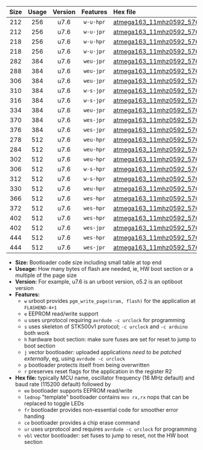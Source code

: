 |Size|Usage|Version|Features|Hex file|
|:-:|:-:|:-:|:-:|:--|
|212|256|u7.6|`w-u-hpr`|[atmega163_11mhz0592_57600bps_ur.hex](https://raw.githubusercontent.com/stefanrueger/urboot/main/atmega163_11mhz0592_57600bps_ur.hex)|
|212|256|u7.6|`w-u-jpr`|[atmega163_11mhz0592_57600bps_ur_vbl.hex](https://raw.githubusercontent.com/stefanrueger/urboot/main/atmega163_11mhz0592_57600bps_ur_vbl.hex)|
|218|256|u7.6|`w-u-hpr`|[atmega163_11mhz0592_57600bps_lednop_ur.hex](https://raw.githubusercontent.com/stefanrueger/urboot/main/atmega163_11mhz0592_57600bps_lednop_ur.hex)|
|218|256|u7.6|`w-u-jpr`|[atmega163_11mhz0592_57600bps_lednop_ur_vbl.hex](https://raw.githubusercontent.com/stefanrueger/urboot/main/atmega163_11mhz0592_57600bps_lednop_ur_vbl.hex)|
|282|384|u7.6|`weu-jpr`|[atmega163_11mhz0592_57600bps_ee_ur_vbl.hex](https://raw.githubusercontent.com/stefanrueger/urboot/main/atmega163_11mhz0592_57600bps_ee_ur_vbl.hex)|
|288|384|u7.6|`weu-jpr`|[atmega163_11mhz0592_57600bps_ee_lednop_ur_vbl.hex](https://raw.githubusercontent.com/stefanrueger/urboot/main/atmega163_11mhz0592_57600bps_ee_lednop_ur_vbl.hex)|
|306|384|u7.6|`weu-jpr`|[atmega163_11mhz0592_57600bps_ee_lednop_fr_ur_vbl.hex](https://raw.githubusercontent.com/stefanrueger/urboot/main/atmega163_11mhz0592_57600bps_ee_lednop_fr_ur_vbl.hex)|
|310|384|u7.6|`w-s-jpr`|[atmega163_11mhz0592_57600bps_vbl.hex](https://raw.githubusercontent.com/stefanrueger/urboot/main/atmega163_11mhz0592_57600bps_vbl.hex)|
|316|384|u7.6|`w-s-jpr`|[atmega163_11mhz0592_57600bps_lednop_vbl.hex](https://raw.githubusercontent.com/stefanrueger/urboot/main/atmega163_11mhz0592_57600bps_lednop_vbl.hex)|
|334|384|u7.6|`weu-jpr`|[atmega163_11mhz0592_57600bps_ee_lednop_fr_ce_ur_vbl.hex](https://raw.githubusercontent.com/stefanrueger/urboot/main/atmega163_11mhz0592_57600bps_ee_lednop_fr_ce_ur_vbl.hex)|
|370|384|u7.6|`wes-jpr`|[atmega163_11mhz0592_57600bps_ee_vbl.hex](https://raw.githubusercontent.com/stefanrueger/urboot/main/atmega163_11mhz0592_57600bps_ee_vbl.hex)|
|376|384|u7.6|`wes-jpr`|[atmega163_11mhz0592_57600bps_ee_lednop_vbl.hex](https://raw.githubusercontent.com/stefanrueger/urboot/main/atmega163_11mhz0592_57600bps_ee_lednop_vbl.hex)|
|278|512|u7.6|`weu-hpr`|[atmega163_11mhz0592_57600bps_ee_ur.hex](https://raw.githubusercontent.com/stefanrueger/urboot/main/atmega163_11mhz0592_57600bps_ee_ur.hex)|
|284|512|u7.6|`weu-hpr`|[atmega163_11mhz0592_57600bps_ee_lednop_ur.hex](https://raw.githubusercontent.com/stefanrueger/urboot/main/atmega163_11mhz0592_57600bps_ee_lednop_ur.hex)|
|302|512|u7.6|`weu-hpr`|[atmega163_11mhz0592_57600bps_ee_lednop_fr_ur.hex](https://raw.githubusercontent.com/stefanrueger/urboot/main/atmega163_11mhz0592_57600bps_ee_lednop_fr_ur.hex)|
|306|512|u7.6|`w-s-hpr`|[atmega163_11mhz0592_57600bps.hex](https://raw.githubusercontent.com/stefanrueger/urboot/main/atmega163_11mhz0592_57600bps.hex)|
|312|512|u7.6|`w-s-hpr`|[atmega163_11mhz0592_57600bps_lednop.hex](https://raw.githubusercontent.com/stefanrueger/urboot/main/atmega163_11mhz0592_57600bps_lednop.hex)|
|330|512|u7.6|`weu-hpr`|[atmega163_11mhz0592_57600bps_ee_lednop_fr_ce_ur.hex](https://raw.githubusercontent.com/stefanrueger/urboot/main/atmega163_11mhz0592_57600bps_ee_lednop_fr_ce_ur.hex)|
|366|512|u7.6|`wes-hpr`|[atmega163_11mhz0592_57600bps_ee.hex](https://raw.githubusercontent.com/stefanrueger/urboot/main/atmega163_11mhz0592_57600bps_ee.hex)|
|372|512|u7.6|`wes-hpr`|[atmega163_11mhz0592_57600bps_ee_lednop.hex](https://raw.githubusercontent.com/stefanrueger/urboot/main/atmega163_11mhz0592_57600bps_ee_lednop.hex)|
|402|512|u7.6|`wes-hpr`|[atmega163_11mhz0592_57600bps_ee_lednop_fr.hex](https://raw.githubusercontent.com/stefanrueger/urboot/main/atmega163_11mhz0592_57600bps_ee_lednop_fr.hex)|
|402|512|u7.6|`wes-jpr`|[atmega163_11mhz0592_57600bps_ee_lednop_fr_vbl.hex](https://raw.githubusercontent.com/stefanrueger/urboot/main/atmega163_11mhz0592_57600bps_ee_lednop_fr_vbl.hex)|
|444|512|u7.6|`wes-hpr`|[atmega163_11mhz0592_57600bps_ee_lednop_fr_ce.hex](https://raw.githubusercontent.com/stefanrueger/urboot/main/atmega163_11mhz0592_57600bps_ee_lednop_fr_ce.hex)|
|444|512|u7.6|`wes-jpr`|[atmega163_11mhz0592_57600bps_ee_lednop_fr_ce_vbl.hex](https://raw.githubusercontent.com/stefanrueger/urboot/main/atmega163_11mhz0592_57600bps_ee_lednop_fr_ce_vbl.hex)|

- **Size:** Bootloader code size including small table at top end
- **Useage:** How many bytes of flash are needed, ie, HW boot section or a multiple of the page size
- **Version:** For example, u7.6 is an urboot version, o5.2 is an optiboot version
- **Features:**
  + `w` urboot provides `pgm_write_page(sram, flash)` for the application at `FLASHEND-4+1`
  + `e` EEPROM read/write support
  + `u` uses urprotocol requiring `avrdude -c urclock` for programming
  + `s` uses skeleton of STK500v1 protocol; `-c urclock` and `-c arduino` both work
  + `h` hardware boot section: make sure fuses are set for reset to jump to boot section
  + `j` vector bootloader: uploaded applications *need to be patched externally*, eg, using `avrdude -c urclock`
  + `p` bootloader protects itself from being overwritten
  + `r` preserves reset flags for the application in the register R2
- **Hex file:** typically MCU name, oscillator frequency (16 MHz default) and baud rate (115200 default) followed by
  + `ee` bootloader supports EEPROM read/write
  + `lednop` "template" bootloader contains `mov rx,rx` nops that can be replaced to toggle LEDs
  + `fr` bootloader provides non-essential code for smoother error handing
  + `ce` bootloader provides a chip erase command
  + `ur` uses urprotocol and requires `avrdude -c urclock` for programming
  + `vbl` vector bootloader: set fuses to jump to reset, not the HW boot section
